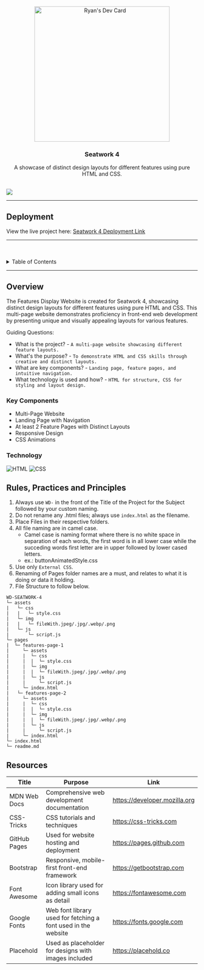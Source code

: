 <a name="readme-top">

<br/>

<br />
<div align="center">
  <a href="https://app.daily.dev/m00minnn"><img src="https://api.daily.dev/devcards/v2/QptJBv22hmBg4UqhM2h3K.png?type=default&r=jz3" width="356" alt="Ryan's Dev Card"/></a>
  <h3 align="center">Seatwork 4</h3>
</div>

<div align="center">
  A showcase of distinct design layouts for different features using pure HTML and CSS.
</div>

<br />

![](https://visit-counter.vercel.app/counter.png?page=m00min/WD-Seatwork-4)

---

## Deployment

View the live project here: [Seatwork 4 Deployment Link](https://m00minnn.github.io/WD-SEATWORK-4/)

---
<br />
<br />

<details>
  <summary>Table of Contents</summary>
  <ol>
    <li>
      <a href="#overview">Overview</a>
      <ol>
        <li>
          <a href="#key-components">Key Components</a>
        </li>
        <li>
          <a href="#technology">Technology</a>
        </li>
      </ol>
    </li>
    <li>
      <a href="#rule,-practices-and-principles">Rules, Practices and Principles</a>
    </li>
    <li>
      <a href="#resources">Resources</a>
    </li>
  </ol>
</details>

---

## Overview

The Features Display Website is created for Seatwork 4, showcasing distinct design layouts for different features using pure HTML and CSS. This multi-page website demonstrates proficiency in front-end web development by presenting unique and visually appealing layouts for various features.

Guiding Questions:
- What is the project? - `A multi-page website showcasing different feature layouts.`
- What's the purpose? - `To demonstrate HTML and CSS skills through creative and distinct layouts.`
- What are key components? - `Landing page, feature pages, and intuitive navigation.`
- What technology is used and how? - `HTML for structure, CSS for styling and layout design.`

### Key Components
- Multi-Page Website
- Landing Page with Navigation
- At least 2 Feature Pages with Distinct Layouts
- Responsive Design
- CSS Animations

### Technology
![HTML](https://img.shields.io/badge/HTML-E34F26?style=for-the-badge&logo=html5&logoColor=white)
![CSS](https://img.shields.io/badge/CSS-1572B6?style=for-the-badge&logo=css3&logoColor=white)

## Rules, Practices and Principles
1. Always use `WD-` in the front of the Title of the Project for the Subject followed by your custom naming.
2. Do not rename any .html files; always use `index.html` as the filename.
3. Place Files in their respective folders.
4. All file naming are in camel case.
   - Camel case is naming format where there is no white space in separation of each words, the first word is in all lower case while the succeding words first letter are in upper followed by lower cased letters.
   - ex.: buttonAnimatedStyle.css
5. Use only `External CSS`.
6. Renaming of Pages folder names are a must, and relates to what it is doing or data it holding.
7. File Structure to follow below.

```
WD-SEATWORK-4
└─ assets
|   └─ css
|   |   └─ style.css
|   └─ img
|   |   └─ fileWith.jpeg/.jpg/.webp/.png
|   └─ js
|       └─ script.js
└─ pages
|  └─ features-page-1
|     └─ assets
|     |  └─ css
|     |  |  └─ style.css
|     |  └─ img
|     |  |  └─ fileWith.jpeg/.jpg/.webp/.png
|     |  └─ js
|     |     └─ script.js
|     └─ index.html
|   └─ features-page-2
|     └─ assets
|     |  └─ css
|     |  |  └─ style.css
|     |  └─ img
|     |  |  └─ fileWith.jpeg/.jpg/.webp/.png
|     |  └─ js
|     |     └─ script.js
|     └─ index.html
└─ index.html
└─ readme.md
```
## Resources

| Title | Purpose | Link |
|-------|---------|------|
| MDN Web Docs | Comprehensive web development documentation | https://developer.mozilla.org |
| CSS-Tricks | CSS tutorials and techniques | https://css-tricks.com |
| GitHub Pages | Used for website hosting and deployment | https://pages.github.com |
| Bootstrap | Responsive, mobile-first front-end framework | https://getbootstrap.com |
| Font Awesome | Icon library used for adding small icons as detail| https://fontawesome.com |
| Google Fonts | Web font library used for fetching a font used in the website | https://fonts.google.com |
| Placehold | Used as placeholder for designs with images included | https://placehold.co |

